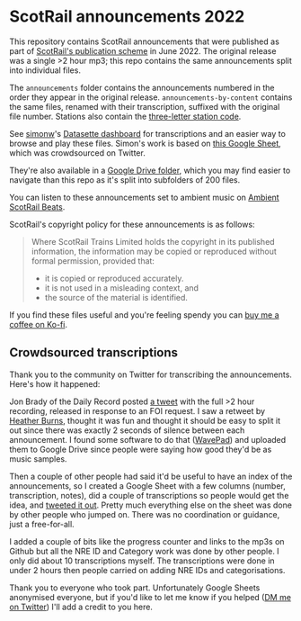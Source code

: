 # ScotRail announcements 2022

This repository contains ScotRail announcements that were published as part of [ScotRail's publication scheme](https://www.scotrail.co.uk/about-scotrail/information-requests/scotrail-trains-limited-publication-scheme) in June 2022. The original release was a single >2 hour mp3; this repo contains the same announcements split into individual files.

The `announcements` folder contains the announcements numbered in the order they appear in the original release. `announcements-by-content` contains the same files, renamed with their transcription, suffixed with the original file number. Stations also contain the [three-letter station code](https://www.nationalrail.co.uk/stations_destinations/48541.aspx).

See [simonw](https://github.com/simonw)'s [Datasette dashboard](https://scotrail.datasette.io/scotrail/announcements) for transcriptions and an easier way to browse and play these files. Simon's work is based on [this Google Sheet](https://docs.google.com/spreadsheets/d/1jAtNLBXLYwTraaC_IGAAs53jJWWEQUtFrocS5jW31JM/edit#gid=0), which was crowdsourced on Twitter.

They're also available in a [Google Drive folder](https://drive.google.com/drive/u/0/folders/172W6sXnvlr7UcNLipO8BTw417_KRz9c5), which you may find easier to navigate than this repo as it's split into subfolders of 200 files.

You can listen to these announcements set to ambient music on [Ambient ScotRail Beats](https://matteason.co.uk/scotbeats).


ScotRail's copyright policy for these announcements is as follows:

> Where ScotRail Trains Limited holds the copyright in its published information, the information may be copied or reproduced without formal permission, provided that:
>
> * it is copied or reproduced accurately.
> * it is not used in a misleading context, and
> * the source of the material is identified.

If you find these files useful and you're feeling spendy you can [buy me a coffee on Ko-fi](https://ko-fi.com/matteason).

## Crowdsourced transcriptions

Thank you to the community on Twitter for transcribing the announcements. Here's how it happened:

Jon Brady of the Daily Record posted [a tweet](https://twitter.com/jonbradyphoto/status/1560630522002321408) with the full >2 hour recording, released in response to an FOI request. I saw a retweet by [Heather Burns](https://twitter.com/WebDevLaw/status/1560639538308980736), thought it was fun and thought it should be easy to split it out since there was exactly 2 seconds of silence between each announcement. I found some software to do that ([WavePad](https://www.nch.com.au/wavepad/index.html)) and uploaded them to Google Drive since people were saying how good they'd be as music samples.

Then a couple of other people had said it'd be useful to have an index of the announcements, so I created a Google Sheet with a few columns (number, transcription, notes), did a couple of transcriptions so people would get the idea, and [tweeted it out](https://twitter.com/MattEason/status/1560653413783744512). Pretty much everything else on the sheet was done by other people who jumped on. There was no coordination or guidance, just a free-for-all.

I added a couple of bits like the progress counter and links to the mp3s on Github but all the NRE ID and Category work was done by other people. I only did about 10 transcriptions myself. The transcriptions were done in under 2 hours then people carried on adding NRE IDs and categorisations.

Thank you to everyone who took part. Unfortunately Google Sheets anonymised everyone, but if you'd like to let me know if you helped ([DM me on Twitter](https://twitter.com/matteason)) I'll add a credit to you here.
